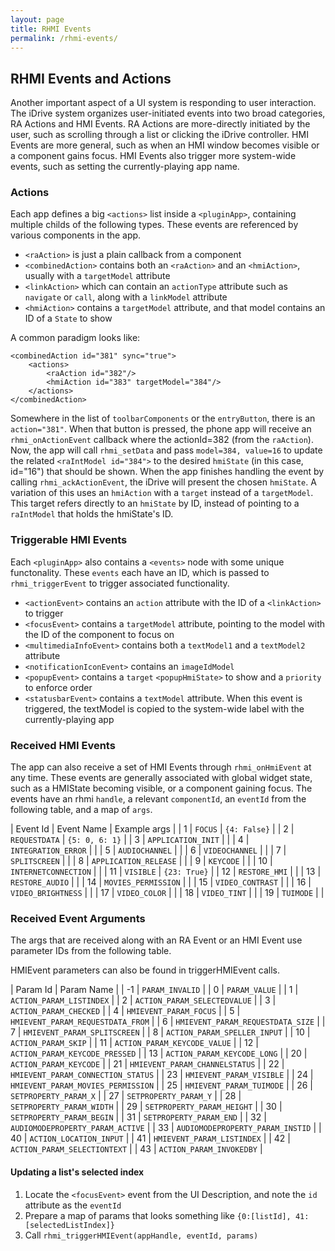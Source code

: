 ```yaml
---
layout: page
title: RHMI Events
permalink: /rhmi-events/
---
```


## RHMI Events and Actions

Another important aspect of a UI system is responding to user interaction. The iDrive system organizes user-initiated events into two broad categories, RA Actions and HMI Events. RA Actions are more-directly initiated by the user, such as scrolling through a list or clicking the iDrive controller. HMI Events are more general, such as when an HMI window becomes visible or a component gains focus. HMI Events also trigger more system-wide events, such as setting the currently-playing app name.

### Actions

Each app defines a big `<actions>` list inside a `<pluginApp>`, containing multiple childs of the following types. These events are referenced by various components in the app.

- `<raAction>` is just a plain callback from a component
- `<combinedAction>` contains both an `<raAction>` and an `<hmiAction>`, usually with a `targetModel` attribute
- `<linkAction>` which can contain an `actionType` attribute such as `navigate` or `call`, along with a `linkModel` attribute
- `<hmiAction>` contains a `targetModel` attribute, and that model contains an ID of a `State` to show

A common paradigm looks like:

    <combinedAction id="381" sync="true">
        <actions>
            <raAction id="382"/>
            <hmiAction id="383" targetModel="384"/>
        </actions>
    </combinedAction>

Somewhere in the list of `toolbarComponents` or the `entryButton`, there is an `action="381"`. When that button is pressed, the phone app will receive an `rhmi_onActionEvent` callback where the actionId=382 (from the `raAction`). Now, the app will call `rhmi_setData` and pass `model=384, value=16` to update the related `<raIntModel id="384">` to the desired `hmiState` (in this case, id="16") that should be shown. When the app finishes handling the event by calling `rhmi_ackActionEvent`, the iDrive will present the chosen `hmiState`.
A variation of this uses an `hmiAction` with a `target` instead of a `targetModel`. This target refers directly to an `hmiState` by ID, instead of pointing to a `raIntModel` that holds the hmiState's ID.

### Triggerable HMI Events

Each `<pluginApp>` also contains a `<events>` node with some unique functonality. These `events` each have an ID, which is passed to `rhmi_triggerEvent` to trigger associated functionality.

- `<actionEvent>` contains an `action` attribute with the ID of a `<linkAction>` to trigger
- `<focusEvent>` contains a `targetModel` attribute, pointing to the model with the ID of the component to focus on
- `<multimediaInfoEvent>` contains both a `textModel1` and a `textModel2` attribute
- `<notificationIconEvent>` contains an `imageIdModel`
- `<popupEvent>` contains a `target` `<popupHmiState>` to show and a `priority` to enforce order
- `<statusbarEvent>` contains a `textModel` attribute. When this event is triggered, the textModel is copied to the system-wide label with the currently-playing app

### Received HMI Events

The app can also receive a set of HMI Events through `rhmi_onHmiEvent` at any time. These events are generally associated with global widget state, such as a HMIState becoming visible, or a component gaining focus. The events have an rhmi `handle`, a relevant `componentId`, an `eventId` from the following table, and a map of `args`.

| Event Id | Event Name | Example args |
| 1 | `FOCUS` | `{4: False}` |
| 2 | `REQUESTDATA` | `{5: 0, 6: 1}` |
| 3 | `APPLICATION_INIT` | |
| 4 | `INTEGRATION_ERROR` | |
| 5 | `AUDIOCHANNEL` | |
| 6 | `VIDEOCHANNEL` | |
| 7 | `SPLITSCREEN` | |
| 8 | `APPLICATION_RELEASE` | |
| 9 | `KEYCODE` | |
| 10 | `INTERNETCONNECTION` | |
| 11 | `VISIBLE` | `{23: True}` |
| 12 | `RESTORE_HMI` | |
| 13 | `RESTORE_AUDIO` | |
| 14 | `MOVIES_PERMISSION` | |
| 15 | `VIDEO_CONTRAST` | |
| 16 | `VIDEO_BRIGHTNESS` | |
| 17 | `VIDEO_COLOR` | |
| 18 | `VIDEO_TINT` | |
| 19 | `TUIMODE` | |

### Received Event Arguments

The args that are received along with an RA Event or an HMI Event use parameter IDs from the following table.

HMIEvent parameters can also be found in triggerHMIEvent calls.

| Param Id | Param Name |
| -1 | `PARAM_INVALID` |
| 0 | `PARAM_VALUE` |
| 1 | `ACTION_PARAM_LISTINDEX` |
| 2 | `ACTION_PARAM_SELECTEDVALUE` |
| 3 | `ACTION_PARAM_CHECKED` |
| 4 | `HMIEVENT_PARAM_FOCUS` |
| 5 | `HMIEVENT_PARAM_REQUESTDATA_FROM` |
| 6 | `HMIEVENT_PARAM_REQUESTDATA_SIZE` |
| 7 | `HMIEVENT_PARAM_SPLITSCREEN` |
| 8 | `ACTION_PARAM_SPELLER_INPUT` |
| 10 | `ACTION_PARAM_SKIP` |
| 11 | `ACTION_PARAM_KEYCODE_VALUE` |
| 12 | `ACTION_PARAM_KEYCODE_PRESSED` |
| 13 | `ACTION_PARAM_KEYCODE_LONG` |
| 20 | `ACTION_PARAM_KEYCODE` |
| 21 | `HMIEVENT_PARAM_CHANNELSTATUS` |
| 22 | `HMIEVENT_PARAM_CONNECTION_STATUS` |
| 23 | `HMIEVENT_PARAM_VISIBLE` |
| 24 | `HMIEVENT_PARAM_MOVIES_PERMISSION` |
| 25 | `HMIEVENT_PARAM_TUIMODE` |
| 26 | `SETPROPERTY_PARAM_X` |
| 27 | `SETPROPERTY_PARAM_Y` |
| 28 | `SETPROPERTY_PARAM_WIDTH` |
| 29 | `SETPROPERTY_PARAM_HEIGHT` |
| 30 | `SETPROPERTY_PARAM_BEGIN` |
| 31 | `SETPROPERTY_PARAM_END` |
| 32 | `AUDIOMODEPROPERTY_PARAM_ACTIVE` |
| 33 | `AUDIOMODEPROPERTY_PARAM_INSTID` |
| 40 | `ACTION_LOCATION_INPUT` |
| 41 | `HMIEVENT_PARAM_LISTINDEX` |
| 42 | `ACTION_PARAM_SELECTIONTEXT` |
| 43 | `ACTION_PARAM_INVOKEDBY` |

#### Updating a list's selected index

1. Locate the `<focusEvent>` event from the UI Description, and note the `id` attribute as the `eventId`
2. Prepare a map of params that looks something like `{0:[listId], 41:[selectedListIndex]}`
3. Call `rhmi_triggerHMIEvent(appHandle, eventId, params)`
